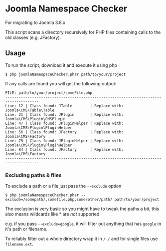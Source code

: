 # Joomla Namespace Checker
For migrating to Joomla 3.8.x

This script scans a directory recursively for PHP files containing calls to the old classes (e.g. JFactory).

## Usage
To run the script, download it and execute it using php
```
$ php joomlaNamespaceChecker.phar path/to/your/project
```

If any calls are found you will get the following output:
```
FILE: path/to/your/project/someFile.php
-------------------------------------------------------------------------------------
Line: 12 | Class found: JTable        | Replace with: Joomla\CMS\Table\Table
Line: 21 | Class found: JPlugin       | Replace with: Joomla\CMS\Plugin\CMSPlugin
Line: 47 | Class found: JPluginHelper | Replace with: Joomla\CMS\Plugin\PluginHelper
Line: 56 | Class found: JFactory      | Replace with: Joomla\CMS\Factory
Line: 75 | Class found: JPluginHelper | Replace with: Joomla\CMS\Plugin\PluginHelper
Line: 84 | Class found: JFactory      | Replace with: Joomla\CMS\Factory
-------------------------------------------------------------------------------------
```

### Excluding paths & files

To exclude a path or a file just pass the `--exclude` option

```
$ php joomlaNamespaceChecker.phar --exclude=/somepath/,somefile.php,some/other/path/ path/to/your/project
```

The exclusion is very basic so you might have to tweak the paths a bit, this also means wildcards like * are *not* supported.

e.g. if you pass `--exclude=google`, it will filter out anything that has `google` in it's path or filename.

To reliably filter out a whole directory wrap it in `/ /` and for single files use `filename.ext`.
